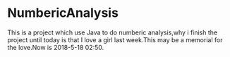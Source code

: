 # NumbericAnalysis
This is a project which use Java to do numberic analysis,why i finish the project until today is that I love a girl last week.This may be a memorial for the love.Now is 2018-5-18 02:50.
